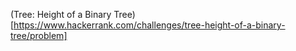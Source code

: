 (Tree: Height of a Binary Tree)[https://www.hackerrank.com/challenges/tree-height-of-a-binary-tree/problem]
